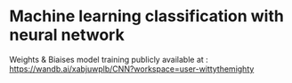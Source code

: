 # Machine learning classification with neural network

Weights & Biaises model training publicly available at : https://wandb.ai/xabjuwplb/CNN?workspace=user-wittythemighty

